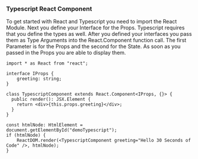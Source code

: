 ### Typescript React Component

To get started with React and Typescript you need to import the React Module.
Next you define your Interface for the Props. Typescript requires that you define the types as well.
After you defined your interfaces you pass them as Type Arguments into the React.Component function call. The first Parameter is for the Props and the second for the State.
As soon as you passed in the Props you are able to display them.

```tsx
import * as React from "react";

interface IProps {
    greeting: string;
}

class TypescriptComponent extends React.Component<IProps, {}> {
  public render(): JSX.Element {
    return <div>{this.props.greeting}</div>;
  }
}

```

```tsx
const htmlNode: HtmlElement = document.getElementById("demoTypescript");
if (htmlNode) {
    ReactDOM.render(<TypescriptComponent greeting="Hello 30 Seconds of Code" />, htmlNode);
}
```

<!-- tags: setup, typescript -->

<!-- expertise: 0,1,2 -->
<!-- Expertise levels:
  0: beginner
  1: intermediate
  2: advanced
  3: expert
-->